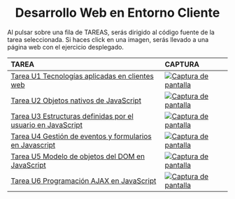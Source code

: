<h1 align="center">Desarrollo Web en Entorno Cliente</h1>

Al pulsar sobre una fila de TAREAS, serás dirigido al código fuente de la tarea seleccionada. Si haces click en una imagen, serás llevado a una página web con el ejercicio desplegado.

| TAREA                                                                                               | CAPTURA                                                                                                                                                                                                                                        |
|:-----------------------------------------------------------------------------------------------------|:------------------------------------------------------------------------------------------------------------------------------------------------------------------------------------------------------------------------------------------------|
| [Tarea U1 Tecnologías aplicadas en clientes web](https://github.com/HenestrosaDev/2-daw/blob/main/Desarrollo%20web%20en%20entorno%20cliente/U1%20Tecnolog%C3%ADas%20aplicadas%20en%20clientes%20web/Ejercicios)              | [![Captura de pantalla](https://github.com/HenestrosaDev/2-daw/blob/main/Desarrollo%20web%20en%20entorno%20cliente/U1%20Tecnolog%C3%ADas%20aplicadas%20en%20clientes%20web/Ejercicios/docs/screenshot.png)](https://lhjc-dwec-tarea1.netlify.app/)                                       |
| [Tarea U2 Objetos nativos de JavaScript](https://github.com/HenestrosaDev/2-daw/blob/main/Desarrollo%20web%20en%20entorno%20cliente/U2%20Objetos%20nativos%20de%20JavaScript/Ejercicios/Tarea%20de%20la%20unidad)                      | [![Captura de pantalla](https://github.com/HenestrosaDev/2-daw/blob/main/Desarrollo%20web%20en%20entorno%20cliente/U2%20Objetos%20nativos%20de%20JavaScript/Ejercicios/Tarea%20de%20la%20unidad/docs/screenshot.png)](https://lhjc-dwec-tarea2.netlify.app/)                             |
| [Tarea U3 Estructuras definidas por el usuario en JavaScript](https://github.com/HenestrosaDev/2-daw/blob/main/Desarrollo%20web%20en%20entorno%20cliente/U3%20Estructuras%20definidas%20por%20el%20usuario%20en%20JavaScript/Ejercicios) | [![Captura de pantalla](https://github.com/HenestrosaDev/2-daw/blob/main/Desarrollo%20web%20en%20entorno%20cliente/U3%20Estructuras%20definidas%20por%20el%20usuario%20en%20JavaScript/Ejercicios/docs/screenshot.png)](https://lhjc-dwec-tarea3.netlify.app/)                           |
| [Tarea U4 Gestión de eventos y formularios en Javascript](https://github.com/HenestrosaDev/2-daw/blob/main/Desarrollo%20web%20en%20entorno%20cliente/U4%20Gesti%C3%B3n%20de%20eventos%20y%20formularios%20en%20JavaScript/Ejercicios/Tarea%20de%20la%20unidad)     | [![Captura de pantalla](https://github.com/HenestrosaDev/2-daw/blob/main/Desarrollo%20web%20en%20entorno%20cliente/U4%20Gesti%C3%B3n%20de%20eventos%20y%20formularios%20en%20JavaScript/Ejercicios/Tarea%20de%20la%20unidad/docs/screenshot.png)](https://lhjc-dwec-tarea4.netlify.app/) |
| [Tarea U5 Modelo de objetos del DOM en JavaScript](https://github.com/HenestrosaDev/2-daw/blob/main/Desarrollo%20web%20en%20entorno%20cliente/U5%20Modelo%20de%20objetos%20del%20DOM%20en%20JavaScript/Ejercicios)            | [![Captura de pantalla](https://github.com/HenestrosaDev/2-daw/blob/main/Desarrollo%20web%20en%20entorno%20cliente/U5%20Modelo%20de%20objetos%20del%20DOM%20en%20JavaScript/Ejercicios/docs/screenshot.png)](https://lhjc-dwec-tarea5.netlify.app/)                                                 |
| [Tarea U6 Programación AJAX en JavaScript](https://github.com/HenestrosaDev/2-daw/blob/main/Desarrollo%20web%20en%20entorno%20cliente/U6%20Programaci%C3%B3n%20AJAX%20en%20JavaScript/Ejercicios)                    | [![Captura de pantalla](https://github.com/HenestrosaDev/2-daw/blob/main/Desarrollo%20web%20en%20entorno%20cliente/U6%20Programaci%C3%B3n%20AJAX%20en%20JavaScript/Ejercicios/docs/screenshot.png)](https://lhjc-dwec-tarea6.netlify.app/)                                                          |
